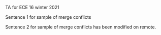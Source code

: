 TA for ECE 16 winter 2021

Sentence 1 for sample of merge conflicts

Sentence 2 for sample of merge conflicts has been modified on remote.
